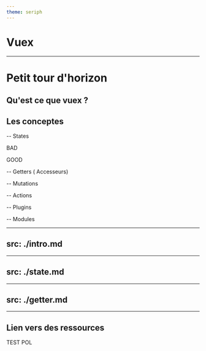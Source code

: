```yaml
---
theme: seriph
---
```

  # Vuex
---

# Petit tour d'horizon

## Qu'est ce que vuex ?

## Les conceptes

-- States

   BAD

   GOOD

-- Getters ( Accesseurs)

-- Mutations

-- Actions

-- Plugins

-- Modules

---
src: ./intro.md
---

---
src: ./state.md
---

---
src: ./getter.md
---


---
 Lien vers des ressources
---


TEST POL